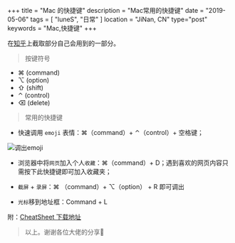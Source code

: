+++
title = "Mac 的快捷键"
description = "Mac常用的快捷键"
date = "2019-05-06"
tags = [ "luneS", "日常" ]
location = "JiNan, CN"
type="post"
keywords = "Mac,快捷键"
+++

在[知乎](https://www.zhihu.com/question/20021861)上截取部分自己会用到的一部分。

> 按键符号

* ⌘ (command)
* ⌥ (option)
* ⇧ (shift)
* ⌃ (control)
* ⌫ (delete)

> 常用的快捷键

* 快速调用 `emoji` 表情：⌘（command）+ ⌃（control）+ 空格键；

![调出emoji](https://pic1.zhimg.com/80/v2-d2798359ea1c74f9f9d7ba04c21a23ff_hd.jpg)

* 浏览器中将`网页`加入个人`收藏`：⌘（command）+ D；遇到喜欢的网页内容只需按下此快捷键即可加入收藏夹；

* `截屏` + `录屏`：⌘ （command）+ ⌥（option） + R 即可调出

* `光标`移到地址框：Command + L

附：[CheatSheet 下载地址](https://www.ifunmac.com/2014/04/cheatsheet/)

> 以上。谢谢各位大佬的分享🤩